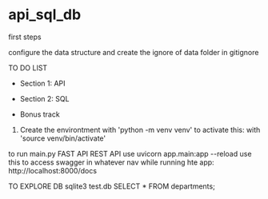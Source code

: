 # api_sql_db

first steps

configure the data structure and create the ignore of data folder in gitignore

TO DO LIST

- Section 1: API

- Section 2: SQL

- Bonus track

1. Create the environtment with
 'python -m venv venv'
 to activate this: with 'source venv/bin/activate'

to run main.py FAST API REST API use
 uvicorn app.main:app --reload
use this to access swagger in whatever nav while running hte app:
 http://localhost:8000/docs


TO EXPLORE DB
sqlite3 test.db
SELECT * FROM departments;